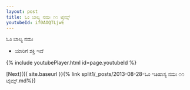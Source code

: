 ```yaml
---
layout: post
title: ಓಂ ಬಾಲ್ಯ ನಮಃ ೧೧ ಟೈಮ್ಸ್
youtubeId: if0AOQTLjwE
---
```

 
 
 ಓಂ ಬಾಲ್ಯ ನಮಃ  
 
 -  ಯಾರಿಗೆ ಶಕ್ತಿ ಇದೆ 
 
  
 
  
 
 
 
 
 
 


{% include youtubePlayer.html id=page.youtubeId %}
 
[Next]({{ site.baseurl }}{% link  split1/_posts/2013-08-28-ಓಂ ಇತಿಹಾಸ್ಯ ನಮಃ ೧೧ ಟೈಮ್ಸ್.md%})
 
